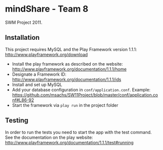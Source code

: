 mindShare - Team 8
==================

SWM Project 2011.

Installation
------------

This project requires MySQL and the Play Framework version 1.1.1: http://www.playframework.org/download

* Install the play framework as described on the website: http://www.playframework.org/documentation/1.1.1/home
* Designate a Framework ID: http://www.playframework.org/documentation/1.1.1/ids
* Install and set up MySQL
* Add your database configuration in `conf/application.conf`. Example: https://github.com/msachs/SW11Project/blob/master/conf/application.conf#L86-92
* Start the framework via `play run` in the project folder

Testing
-------

In order to run the tests you need to start the app with the test command. See the documentation on the play website: http://www.playframework.org/documentation/1.1.1/test#running
